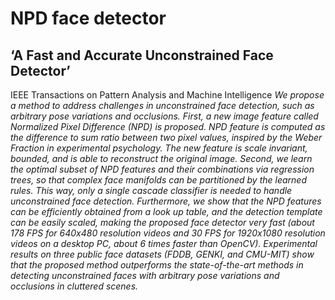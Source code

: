 # NPD face detector 
## ‘A Fast and Accurate Unconstrained Face Detector’
IEEE Transactions on Pattern Analysis and Machine Intelligence
*We propose a method to address challenges in unconstrained face detection, such as arbitrary pose variations and occlusions. First, a new image feature called Normalized Pixel Difference (NPD) is proposed. NPD feature is computed as the difference to sum ratio between two pixel values, inspired by the Weber Fraction in experimental psychology. The new feature is scale invariant, bounded, and is able to reconstruct the original image. Second, we learn the optimal subset of NPD features and their combinations via regression trees, so that complex face manifolds can be partitioned by the learned rules. This way, only a single cascade classifier is needed to handle unconstrained face detection. Furthermore, we show that the NPD features can be efficiently obtained from a look up table, and the detection template can be easily scaled, making the proposed face detector very fast (about 178 FPS for 640x480 resolution videos and 30 FPS for 1920x1080 resolution videos on a desktop PC, about 6 times faster than OpenCV). Experimental results on three public face datasets (FDDB, GENKI, and CMU-MIT) show that the proposed method outperforms the state-of-the-art methods in detecting unconstrained faces with arbitrary pose variations and occlusions in cluttered scenes.*


